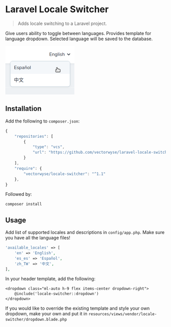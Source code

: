 # Laravel Locale Switcher
> Adds locale switching to a Laravel project.

Give users ability to toggle between languages. Provides template for language dropdown. Selected language will be saved to the database.

![](screenshot.png)

## Installation

Add the following to `composer.json`:

```js
{
    "repositories": [
        {
            "type": "vcs",
            "url": "https://github.com/vectorwyse/laravel-locale-switcher"
        }
    ],
    "require": {
        "vectorwyse/locale-switcher": "^1.1"
    },
}
```
Followed by:

```sh
composer install
```

## Usage

Add list of supported locales and descriptions in `config/app.php`. Make sure you have all the language files!

```php
'available_locales' => [
    'en' => 'English',
    'es_es' => 'Español',
    'zh_TW' => '中文',
],
```

In your header template, add the following:

```blade
<dropdown class="ml-auto h-9 flex items-center dropdown-right">
    @include('locale-switcher::dropdown')
</dropdown>
```

If you would like to override the existing template and style your own dropdown, make your own and put it in `resources/views/vendor/locale-switcher/dropdown.blade.php`
